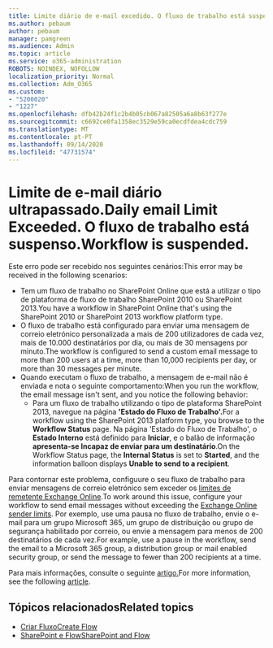 ```yaml
---
title: Limite diário de e-mail excedido. O fluxo de trabalho está suspenso.
ms.author: pebaum
author: pebaum
manager: pamgreen
ms.audience: Admin
ms.topic: article
ms.service: o365-administration
ROBOTS: NOINDEX, NOFOLLOW
localization_priority: Normal
ms.collection: Adm_O365
ms.custom:
- "5200020"
- "1227"
ms.openlocfilehash: dfb42b24f1c2b4b05cb067a82505a6a8b63f277e
ms.sourcegitcommit: c6692ce0fa1358ec3529e59ca0ecdfdea4cdc759
ms.translationtype: MT
ms.contentlocale: pt-PT
ms.lasthandoff: 09/14/2020
ms.locfileid: "47731574"
---
```

# <a name="daily-email-limit-exceeded-workflow-is-suspended"></a><span data-ttu-id="81978-103">Limite de e-mail diário ultrapassado.</span><span class="sxs-lookup"><span data-stu-id="81978-103">Daily email Limit Exceeded.</span></span> <span data-ttu-id="81978-104">O fluxo de trabalho está suspenso.</span><span class="sxs-lookup"><span data-stu-id="81978-104">Workflow is suspended.</span></span>

<span data-ttu-id="81978-105">Este erro pode ser recebido nos seguintes cenários:</span><span class="sxs-lookup"><span data-stu-id="81978-105">This error may be received in the following scenarios:</span></span>

- <span data-ttu-id="81978-106">Tem um fluxo de trabalho no SharePoint Online que está a utilizar o tipo de plataforma de fluxo de trabalho SharePoint 2010 ou SharePoint 2013.</span><span class="sxs-lookup"><span data-stu-id="81978-106">You have a workflow in SharePoint Online that's using the SharePoint 2010 or SharePoint 2013 workflow platform type.</span></span>
- <span data-ttu-id="81978-107">O fluxo de trabalho está configurado para enviar uma mensagem de correio eletrónico personalizada a mais de 200 utilizadores de cada vez, mais de 10.000 destinatários por dia, ou mais de 30 mensagens por minuto.</span><span class="sxs-lookup"><span data-stu-id="81978-107">The workflow is configured to send a custom email message to more than 200 users at a time, more than 10,000 recipients per day, or more than 30 messages per minute.</span></span>
- <span data-ttu-id="81978-108">Quando executam o fluxo de trabalho, a mensagem de e-mail não é enviada e nota o seguinte comportamento:</span><span class="sxs-lookup"><span data-stu-id="81978-108">When you run the workflow, the email message isn't sent, and you notice the following behavior:</span></span>
    - <span data-ttu-id="81978-109">Para um fluxo de trabalho utilizando o tipo de plataforma SharePoint 2013, navegue na página **'Estado do Fluxo de Trabalho'.**</span><span class="sxs-lookup"><span data-stu-id="81978-109">For a workflow using the SharePoint 2013 platform type, you browse to the **Workflow Status** page.</span></span> <span data-ttu-id="81978-110">Na página 'Estado do Fluxo de Trabalho', o **Estado Interno** está definido para **Iniciar**, e o balão de informação **apresenta-se Incapaz de enviar para um destinatário**.</span><span class="sxs-lookup"><span data-stu-id="81978-110">On the Workflow Status page, the **Internal Status** is set to **Started**, and the information balloon displays **Unable to send to a recipient**.</span></span>

<span data-ttu-id="81978-111">Para contornar este problema, configuure o seu fluxo de trabalho para enviar mensagens de correio eletrónico sem exceder os [limites de remetente Exchange Online](https://docs.microsoft.com/office365/servicedescriptions/exchange-online-service-description/exchange-online-limits#recipientlimits).</span><span class="sxs-lookup"><span data-stu-id="81978-111">To work around this issue, configure your workflow to send email messages without exceeding the [Exchange Online sender limits](https://docs.microsoft.com/office365/servicedescriptions/exchange-online-service-description/exchange-online-limits#recipientlimits).</span></span> <span data-ttu-id="81978-112">Por exemplo, use uma pausa no fluxo de trabalho, envie o e-mail para um grupo Microsoft 365, um grupo de distribuição ou grupo de segurança habilitado por correio, ou envie a mensagem para menos de 200 destinatários de cada vez.</span><span class="sxs-lookup"><span data-stu-id="81978-112">For example, use a pause in the workflow, send the email to a Microsoft 365 group, a distribution group or mail enabled security group, or send the message to fewer than 200 recipients at a time.</span></span>


<span data-ttu-id="81978-113">Para mais informações, consulte o seguinte [artigo.](https://support.microsoft.com/help/3150442/daily-email-limit-has-exceeded-and-your-workflow-has-been-suspended-or)</span><span class="sxs-lookup"><span data-stu-id="81978-113">For more information, see the following [article](https://support.microsoft.com/help/3150442/daily-email-limit-has-exceeded-and-your-workflow-has-been-suspended-or).</span></span>

## <a name="related-topics"></a><span data-ttu-id="81978-114">Tópicos relacionados</span><span class="sxs-lookup"><span data-stu-id="81978-114">Related topics</span></span>
- [<span data-ttu-id="81978-115">Criar Fluxo</span><span class="sxs-lookup"><span data-stu-id="81978-115">Create Flow</span></span>](https://support.office.com/article/Create-a-flow-for-a-list-or-library-in-SharePoint-Online-or-OneDrive-for-Business-a9c3e03b-0654-46af-a254-20252e580d01) 
- [<span data-ttu-id="81978-116">SharePoint e Flow</span><span class="sxs-lookup"><span data-stu-id="81978-116">SharePoint and Flow</span></span>](https://flow.microsoft.com/blog/sharepoint-and-flow/) 